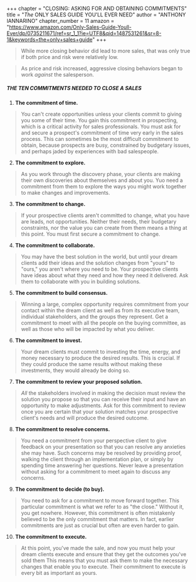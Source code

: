 +++
chapter = "CLOSING: ASKING FOR AND OBTAINING COMMITMENTS"
title = "_The_ ONLY SALES GUIDE YOU'LL EVER NEED"
author = "ANTHONY IANNARINO"
chapter_number = 11
amazon = "https://www.amazon.com/Only-Sales-Guide-Youll-Ever/dp/0735211671/ref=sr_1_1?ie=UTF8&qid=1487531261&sr=8-1&keywords=the+only+sales+guide"
+++

> While more closing behavior did lead to more sales, that was only true if both price and risk were relatively low.

> As price and risk increased, aggressive closing behaviors began to work _against_ the salesperson.

##### THE TEN COMMITMENTS NEEDED TO CLOSE A SALES

1. **The commitment of time.**
> You can't create opportunities unless your clients commit to giving you some of their time. You gain this commitment in prospecting, which is a critical activity for sales professionals. You must ask for and secure a prospect's commitment of time very early in the sales process. This can sometimes be the most difficult commitment to obtain, because prospects are busy, constrained by budgetary issues, and perhaps jaded by experiences with bad salespeople.
2. **The commitment to explore.**
> As you work through the discovery phase, your clients are making their own discoveries about themselves and about you. Yuo need a commitment from them to explore the ways you might work together to make changes and improvements.
3. **The commitment to change.**
> If your prospective clients aren't committed to change, what you have are leads, not opportunities. Neither their needs, their budgetary constraints, nor the value you can create from them means a thing at this point. You must first secure a commitment to change.
4. **The commitment to collaborate.**
> You may have the best solution in the world, but until your dream clients add their ideas and the solution changes from "yours" to "ours," you aren't where you need to be. Your prospective clients have ideas about what they need and how they need it delivered. Ask them to collaborate with you in building solutions.
5. **The commitment to build consensus.**
> Winning a large, complex opportunity requires commitment from your contact within the dream client as well as from its executive team, individual stakeholders, and the groups they represent. Get a commitment to meet with all the people on the buying committee, as well as those who will be impacted by what you deliver.
6. **The commitment to invest.**
> Your dream clients must commit to investing the time, energy, and money necessary to produce the desired results. This is crucial. If they could produce the same results without making these investments, they would already be doing so.
7. **The commitment to review your proposed solution.**
> _All_ the stakeholders involved in making the decision must review the solution you propose so that you can receive their input and have an opportunity to make adjustments. Ask for this commitment to review once you are certain that your solution matches your prospective client's needs and will produce the desired outcome.
8. **The commitment to resolve concerns.**
> You need a commitment from your perspective client to give feedback on your presentation so that you can resolve any anxieties she may have. Such concerns may be resolved by providing proof, walking the client through an implementation plan, or simply by spending time answering her questions. Never leave a presentation without asking for a commitment to meet again to discuss any concerns.
9. **The commitment to decide (to buy).**
> You need to ask for a commitment to move forward together. This particular commitment is what we refer to as "the close." Without it, you get nowhere. However, this commitment is often mistakenly believed to be the only commitment that matters. In fact, earlier commitments are just as crucial but often are even harder to gain.
10. **The commitment to execute.**
> At this point, you've made the sale, and now you must help your dream clients execute and ensure that they get the outcomes you've sold them This means that you must ask them to make the necessary changes that enable you to execute. Their commitment to execute is every bit as important as yours.